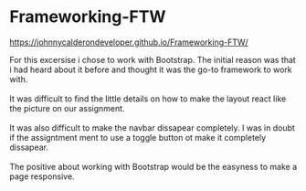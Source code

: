 # Frameworking-FTW
https://johnnycalderondeveloper.github.io/Frameworking-FTW/

For this excersise i chose to work with Bootstrap. The initial reason was that i had heard about it before  and thought it was the go-to framework to work with.<br><br>
It was difficult to find the little details on how to make the layout react like the picture on our assignment.<br><br>
It was also difficult to make the navbar dissapear completely. I was in doubt if the assigntment ment to use a toggle button ot make it completely dissapear.<br><br>
The positive about working with Bootstrap would be the easyness to make a page responsive.
